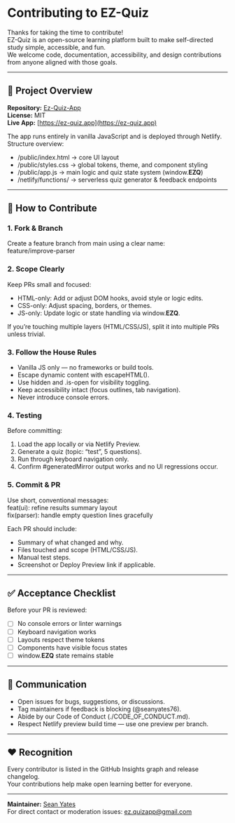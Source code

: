 # Contributing to EZ-Quiz

Thanks for taking the time to contribute!  
EZ-Quiz is an open-source learning platform built to make self-directed study simple, accessible, and fun.  
We welcome code, documentation, accessibility, and design contributions from anyone aligned with those goals.

---

## 🧩 Project Overview

**Repository:** [Ez-Quiz-App](https://github.com/seanyates76/Ez-Quiz-App)  
**License:** MIT  
**Live App:** [https://ez-quiz.app](https://ez-quiz.app)

The app runs entirely in vanilla JavaScript and is deployed through Netlify.  
Structure overview:
- /public/index.html → core UI layout  
- /public/styles.css → global tokens, theme, and component styling  
- /public/app.js → main logic and quiz state system (window.__EZQ__)  
- /netlify/functions/ → serverless quiz generator & feedback endpoints  

---

## 🚀 How to Contribute

### 1. Fork & Branch
Create a feature branch from main using a clear name:  
feature/improve-parser

### 2. Scope Clearly
Keep PRs small and focused:
- HTML-only: Add or adjust DOM hooks, avoid style or logic edits.  
- CSS-only: Adjust spacing, borders, or themes.  
- JS-only: Update logic or state handling via window.__EZQ__.  

If you’re touching multiple layers (HTML/CSS/JS), split it into multiple PRs unless trivial.

### 3. Follow the House Rules
- Vanilla JS only — no frameworks or build tools.  
- Escape dynamic content with escapeHTML().  
- Use hidden and .is-open for visibility toggling.  
- Keep accessibility intact (focus outlines, tab navigation).  
- Never introduce console errors.  

### 4. Testing
Before committing:
1. Load the app locally or via Netlify Preview.  
2. Generate a quiz (topic: “test”, 5 questions).  
3. Run through keyboard navigation only.  
4. Confirm #generatedMirror output works and no UI regressions occur.

### 5. Commit & PR
Use short, conventional messages:  
feat(ui): refine results summary layout  
fix(parser): handle empty question lines gracefully

Each PR should include:
- Summary of what changed and why.  
- Files touched and scope (HTML/CSS/JS).  
- Manual test steps.  
- Screenshot or Deploy Preview link if applicable.  

---

## ✅ Acceptance Checklist

Before your PR is reviewed:
- [ ] No console errors or linter warnings  
- [ ] Keyboard navigation works  
- [ ] Layouts respect theme tokens  
- [ ] Components have visible focus states  
- [ ] window.__EZQ__ state remains stable  

---

## 💬 Communication

- Open issues for bugs, suggestions, or discussions.  
- Tag maintainers if feedback is blocking (@seanyates76).  
- Abide by our Code of Conduct (./CODE_OF_CONDUCT.md).  
- Respect Netlify preview build time — use one preview per branch.

---

## ❤️ Recognition

Every contributor is listed in the GitHub Insights graph and release changelog.  
Your contributions help make open learning better for everyone.

---

**Maintainer:** [Sean Yates](https://github.com/seanyates76)  
For direct contact or moderation issues: ez.quizapp@gmail.com
